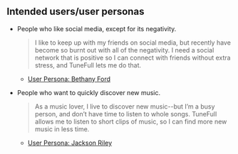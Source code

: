 ## Intended users/user personas

* People who like social media, except for its negativity.

    > I like to keep up with my friends on social media, but recently have become so burnt out with all of the negativity. I need a social network that is positive so I can connect with friends without extra stress, and TuneFull lets me do that.

    - [User Persona: Bethany Ford](personas/persona-1.md)
    
* People who want to quickly discover new music.

    >As a music lover, I live to discover new music--but I’m a busy person, and don’t have time to listen to whole songs. TuneFull allows me to listen to short clips of music, so I can find more new music in less time.	

	- [User Persona: Jackson Riley](personas/persona-2.md)
